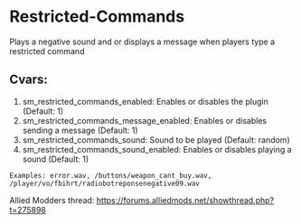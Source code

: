 # Restricted-Commands
Plays a negative sound and or displays a message when players type a restricted command
## Cvars:
1. sm_restricted_commands_enabled: Enables or disables the plugin (Default: 1)
2. sm_restricted_commands_message_enabled: Enables or disables sending a message (Default: 1)
3. sm_restricted_commands_sound: Sound to be played (Default: random)
4. sm_restricted_commands_sound_enabled: Enables or disables playing a sound (Default: 1)
``` 
Examples: error.wav, /buttons/weapon_cant_buy.wav, /player/vo/fbihrt/radiobotreponsenegative09.wav
```
Allied Modders thread:
https://forums.alliedmods.net/showthread.php?t=275898